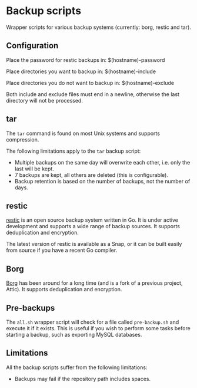 # Backup scripts

Wrapper scripts for various backup systems (currently: borg, restic and tar).

## Configuration

Place the password for restic backups in: $(hostname)-password

Place directories you want to backup in: $(hostname)-include

Place directories you do not want to backup in: $(hostname)-exclude

Both include and exclude files must end in a newline, otherwise the last directory will not be processed.

## tar

The `tar` command is found on most Unix systems and supports compression.

The following limitations apply to the `tar` backup script:

 * Multiple backups on the same day will overwrite each other, i.e. only the last will be kept.
 * 7 backups are kept, all others are deleted (this is configurable).
 * Backup retention is based on the number of backups, not the number of days.

## restic

[restic](https://restic.net/) is an open source backup system written in Go. It is under active development and supports a wide range of backup sources. It supports deduplication and encryption.

The latest version of restic is available as a Snap, or it can be built easily from source if you have a recent Go compiler.

## Borg

[Borg](https://www.borgbackup.org/) has been around for a long time (and is a fork of a previous project, Attic). It supports deduplication and encryption.



## Pre-backups

The `all.sh` wrapper script will check for a file called `pre-backup.sh` and
execute it if it exists. This is useful if you wish to perform some tasks
before starting a backup, such as exporting MySQL databases.

## Limitations

All the backup scripts suffer from the following limitations:

 * Backups may fail if the repository path includes spaces.
